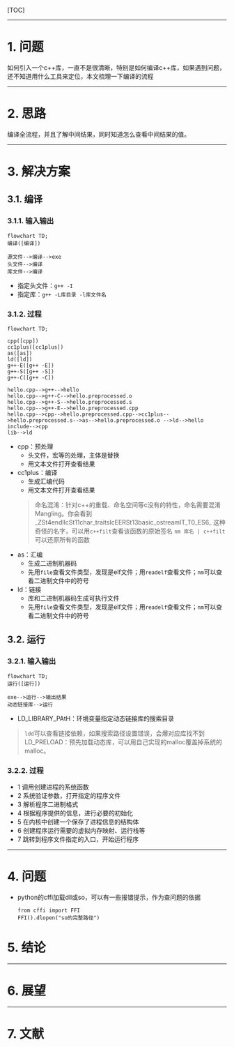 [TOC]

------------------------------------------------------------------------------

# 1. 问题

如何引入一个c++库，一直不是很清晰，特别是如何编译c++库，如果遇到问题，还不知道用什么工具来定位，本文梳理一下编译的流程




------------------------------------------------------------------------------

# 2. 思路

编译全流程，并且了解中间结果，同时知道怎么查看中间结果的值。


------------------------------------------------------------------------------

# 3. 解决方案

## 3.1. 编译

### 3.1.1. 输入输出

```mermaid
flowchart TD;
编译([编译])

源文件-->编译-->exe
头文件-->编译
库文件-->编译
```

* 指定头文件：`g++ -I`
* 指定库：`g++ -L库目录 -l库文件名`

### 3.1.2. 过程

```mermaid
flowchart TD;

cpp([cpp])
cc1plus([cc1plus])
as([as])
ld([ld])
g++-E([g++ -E])
g++-S([g++ -S])
g++-C([g++ -C])

hello.cpp-->g++-->hello
hello.cpp-->g++-C-->hello.preprocessed.o
hello.cpp-->g++-S-->hello.preprocessed.s
hello.cpp-->g++-E-->hello.preprocessed.cpp
hello.cpp-->cpp-->hello.preprocessed.cpp-->cc1plus-->hello.preprocessed.s-->as-->hello.preprocessed.o -->ld-->hello
include-->cpp
lib-->ld
```

* cpp：预处理
  * 头文件，宏等的处理，主体是替换
  * 用文本文件打开查看结果
* cc1plus：编译
  * 生成汇编代码
  * 用文本文件打开查看结果
  > 命名混淆：针对c++的重载、命名空间等c没有的特性，命名需要混淆Mangling。你会看到_ZSt4endlIcSt11char_traitsIcEERSt13basic_ostreamIT_T0_ES6_ 这种奇怪的名字，可以用`c++filt`查看该函数的原始签名
  > `nm 库名 | c++filt` 可以还原所有的函数
* as：汇编
  * 生成二进制机器码
  * 先用`file`查看文件类型，发现是elf文件；用`readelf`查看文件；`nm`可以查看二进制文件中的符号
* ld：链接
  * 库和二进制机器码生成可执行文件
  * 先用`file`查看文件类型，发现是elf文件；用`readelf`查看文件；`nm`可以查看二进制文件中的符号


## 3.2. 运行

### 3.2.1. 输入输出
```mermaid
flowchart TD;
运行([运行])

exe-->运行-->输出结果
动态链接库-->运行
```

* LD_LIBRARY_PAtH：环境变量指定动态链接库的搜索目录

> `ldd`可以查看链接依赖，如果搜索路径设置错误，会爆对应库找不到
> LD_PRELOAD：预先加载动态库，可以用自己实现的malloc覆盖掉系统的malloc。

### 3.2.2. 过程

* 1 调用创建进程的系统函数
* 2 系统验证参数，打开指定的程序文件
* 3 解析程序二进制格式
* 4 根据程序提供的信息，进行必要的初始化
* 5 在内核中创建一个保存了进程信息的结构体
* 6 创建程序运行需要的虚拟内存映射、运行栈等
* 7 跳转到程序文件指定的入口，开始运行程序

------------------------------------------------------------------------------

# 4. 问题
* python的cffi加载dll或so，可以有一些报错提示，作为查问题的依据
  ~~~
  from cffi import FFI
  FFI().dlopen("so的完整路径")
  ~~~


# 5. 结论




------------------------------------------------------------------------------

# 6. 展望




------------------------------------------------------------------------------

# 7. 文献


